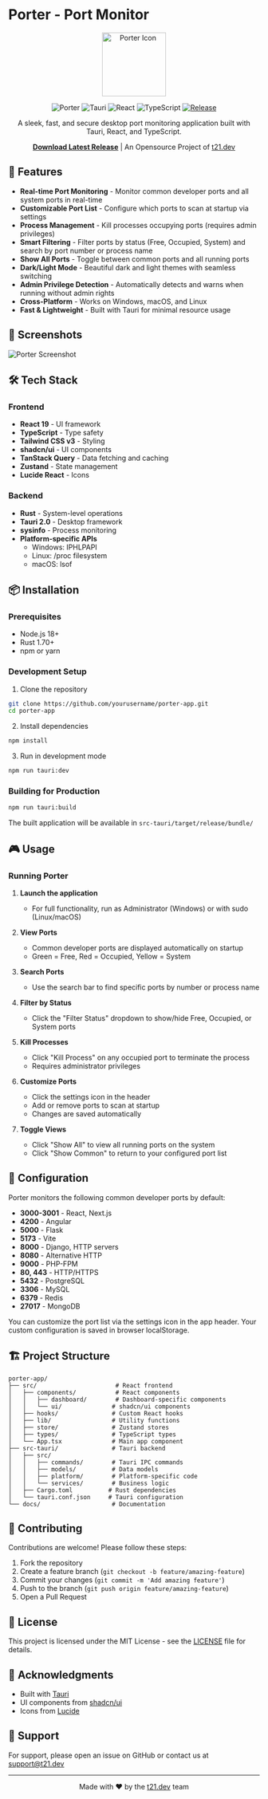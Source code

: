 # Porter - Port Monitor

<div align="center">

<img src="./icon.png" alt="Porter Icon" width="128" height="128" />

![Porter](https://img.shields.io/badge/Porter-Port%20Monitor-blue)
![Tauri](https://img.shields.io/badge/Tauri-2.0-24c8db)
![React](https://img.shields.io/badge/React-19-61dafb)
![TypeScript](https://img.shields.io/badge/TypeScript-5-3178c6)
[![Release](https://img.shields.io/github/v/release/t21dev/porter-app)](https://github.com/t21dev/porter-app/releases)

A sleek, fast, and secure desktop port monitoring application built with Tauri, React, and TypeScript.

**[Download Latest Release](https://github.com/t21dev/porter-app/releases)** | An Opensource Project of [t21.dev](https://t21.dev)

</div>

## 🚀 Features

- **Real-time Port Monitoring** - Monitor common developer ports and all system ports in real-time
- **Customizable Port List** - Configure which ports to scan at startup via settings
- **Process Management** - Kill processes occupying ports (requires admin privileges)
- **Smart Filtering** - Filter ports by status (Free, Occupied, System) and search by port number or process name
- **Show All Ports** - Toggle between common ports and all running ports
- **Dark/Light Mode** - Beautiful dark and light themes with seamless switching
- **Admin Privilege Detection** - Automatically detects and warns when running without admin rights
- **Cross-Platform** - Works on Windows, macOS, and Linux
- **Fast & Lightweight** - Built with Tauri for minimal resource usage

## 📸 Screenshots

![Porter Screenshot](./screenshot.png)

## 🛠️ Tech Stack

### Frontend
- **React 19** - UI framework
- **TypeScript** - Type safety
- **Tailwind CSS v3** - Styling
- **shadcn/ui** - UI components
- **TanStack Query** - Data fetching and caching
- **Zustand** - State management
- **Lucide React** - Icons

### Backend
- **Rust** - System-level operations
- **Tauri 2.0** - Desktop framework
- **sysinfo** - Process monitoring
- **Platform-specific APIs**
  - Windows: IPHLPAPI
  - Linux: /proc filesystem
  - macOS: lsof

## 📦 Installation

### Prerequisites
- Node.js 18+
- Rust 1.70+
- npm or yarn

### Development Setup

1. Clone the repository
```bash
git clone https://github.com/yourusername/porter-app.git
cd porter-app
```

2. Install dependencies
```bash
npm install
```

3. Run in development mode
```bash
npm run tauri:dev
```

### Building for Production

```bash
npm run tauri:build
```

The built application will be available in `src-tauri/target/release/bundle/`

## 🎮 Usage

### Running Porter

1. **Launch the application**
   - For full functionality, run as Administrator (Windows) or with sudo (Linux/macOS)

2. **View Ports**
   - Common developer ports are displayed automatically on startup
   - Green = Free, Red = Occupied, Yellow = System

3. **Search Ports**
   - Use the search bar to find specific ports by number or process name

4. **Filter by Status**
   - Click the "Filter Status" dropdown to show/hide Free, Occupied, or System ports

5. **Kill Processes**
   - Click "Kill Process" on any occupied port to terminate the process
   - Requires administrator privileges

6. **Customize Ports**
   - Click the settings icon in the header
   - Add or remove ports to scan at startup
   - Changes are saved automatically

7. **Toggle Views**
   - Click "Show All" to view all running ports on the system
   - Click "Show Common" to return to your configured port list

## 🔧 Configuration

Porter monitors the following common developer ports by default:

- **3000-3001** - React, Next.js
- **4200** - Angular
- **5000** - Flask
- **5173** - Vite
- **8000** - Django, HTTP servers
- **8080** - Alternative HTTP
- **9000** - PHP-FPM
- **80, 443** - HTTP/HTTPS
- **5432** - PostgreSQL
- **3306** - MySQL
- **6379** - Redis
- **27017** - MongoDB

You can customize the port list via the settings icon in the app header. Your custom configuration is saved in browser localStorage.

## 🏗️ Project Structure

```
porter-app/
├── src/                      # React frontend
│   ├── components/           # React components
│   │   ├── dashboard/        # Dashboard-specific components
│   │   └── ui/              # shadcn/ui components
│   ├── hooks/               # Custom React hooks
│   ├── lib/                 # Utility functions
│   ├── store/               # Zustand stores
│   ├── types/               # TypeScript types
│   └── App.tsx              # Main app component
├── src-tauri/               # Tauri backend
│   ├── src/
│   │   ├── commands/        # Tauri IPC commands
│   │   ├── models/          # Data models
│   │   ├── platform/        # Platform-specific code
│   │   └── services/        # Business logic
│   ├── Cargo.toml          # Rust dependencies
│   └── tauri.conf.json     # Tauri configuration
└── docs/                    # Documentation
```

## 🤝 Contributing

Contributions are welcome! Please follow these steps:

1. Fork the repository
2. Create a feature branch (`git checkout -b feature/amazing-feature`)
3. Commit your changes (`git commit -m 'Add amazing feature'`)
4. Push to the branch (`git push origin feature/amazing-feature`)
5. Open a Pull Request

## 📝 License

This project is licensed under the MIT License - see the [LICENSE](LICENSE) file for details.

## 🙏 Acknowledgments

- Built with [Tauri](https://tauri.app/)
- UI components from [shadcn/ui](https://ui.shadcn.com/)
- Icons from [Lucide](https://lucide.dev/)

## 📧 Support

For support, please open an issue on GitHub or contact us at support@t21.dev

---

<div align="center">

Made with ❤️ by the [t21.dev](https://t21.dev) team

</div>
